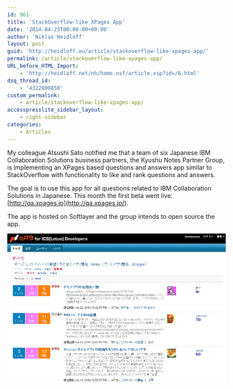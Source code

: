 ```yaml
---
id: 961
title: 'StackOverflow-like XPages App'
date: '2014-04-23T00:00:00+00:00'
author: 'Niklas Heidloff'
layout: post
guid: 'http://heidloff.eu/article/stackoverflow-like-xpages-app/'
permalink: /article/stackoverflow-like-xpages-app/
URL_before_HTML_Import:
    - 'http://heidloff.net/nh/home.nsf/article.xsp?id=/6.html'
dsq_thread_id:
    - '4322800858'
custom_permalink:
    - article/stackoverflow-like-xpages-app/
accesspresslite_sidebar_layout:
    - right-sidebar
categories:
    - Articles
---
```


 My colleague Atsushi Sato notified me that a team of six Japanese IBM Collaboration Solutions business partners, the Kyushu Notes Partner Group, is implementing an XPages based questions and answers app similar to StackOverflow with functionality to like and rank questions and answers.

The goal is to use this app for all questions related to IBM Collaboration Solutions in Japanese. This month the first beta went live: [http://qa.xpages.jp](http://qa.xpages.jp/).

The app is hosted on Softlayer and the group intends to open source the app.

![image](/assets/img/2014/04/xpagesqa.jpg)